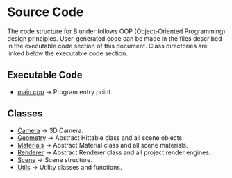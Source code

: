 # Source Code
The code structure for Blunder follows OOP (Object-Oriented Programming) design principles.
User-generated code can be made in the files described in the executable code section of this document.
Class directories are linked below the executable code section.

## Executable Code
- [main.cpp](./main.cpp) -> Program entry point.

## Classes
- [Camera](./Camera) -> 3D Camera.
- [Geometry](./Geometry) -> Abstract Hittable class and all scene objects.
- [Materials](./Materials) -> Abstract Material class and all scene materials.
- [Renderer](./Renderer) -> Abstract Renderer class and all project render engines.
- [Scene](./Scene) -> Scene structure.
- [Utils](./Utils) -> Utility classes and functions.


